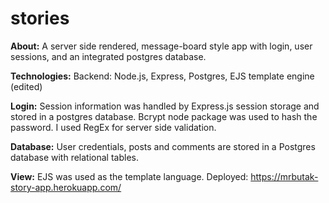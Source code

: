 # stories

**About:**
A server side rendered, message-board style app with login, user sessions, and an
integrated postgres database.

**Technologies:**
Backend: Node.js, Express, Postgres, EJS template engine (edited) 

**Login:** Session information was handled by Express.js session storage and stored in a postgres database. Bcrypt node package was 
used to hash the password. I used RegEx for server side validation.

**Database:** User credentials, posts and comments are stored in a Postgres database with relational tables.
	
**View:** EJS was used as the template language.
Deployed: https://mrbutak-story-app.herokuapp.com/
